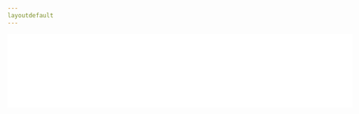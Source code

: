 ```yaml
---
layoutdefault
---
```


<!--# C4D-Help-CN 
This project translates CINEMA 4D help documents into Chinese basing on C4D R18.  
  
这个项目是对 CINEMA 4D 程序文档的翻译。  
本文档基于 CINEMA 4D Studio R18 版本。   


![Branching](./help/CN/pics/040157.jpg)

### 覆盖前请先备份原版文件。 

帮助文件所在目录：  
Windows 
X:\Program Files\MAXON\CINEMA 4D R18\help

macOS 
/Applications/MAXON/CINEMA 4D R18/help

将 help/CN 文件夹中的文件拷贝到你的 help 目录下的 US 文件夹中。 


配置文件目录：  
Windows 
C:\用户\【你的用户名】\AppData\Roaming\MAXON\CINEMA 4D R18_1EBA1188\prefs\help\us

macOS 
/Users/【你的用户名】/Library/Preferences/MAXON/CINEMA 4D R18_50E4FAD5/prefs/help/us

希望有熟悉 CINEMA 4D 操作的朋友能帮助审校中文文档。


### [开始浏览文档](./help/CN/html/1001.html)-->

<iframe name="content" src="./help/CN/html/5425.html" width="700" onload="this.height=0;var fdh=(this.Document?this.Document.body.scrollHeight:this.contentDocument.body.offsetHeight);this.height=(fdh>700?fdh:700)" frameborder="0" scrolling="no"></iframe_a>